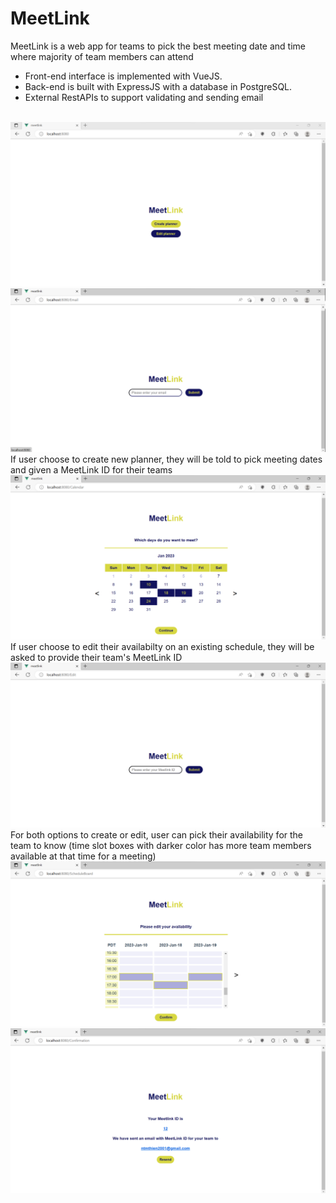 # MeetLink

<div>MeetLink is a web app for teams to pick the best meeting date and time where majority of team members can attend</div>
<ul>
  <li>Front-end interface is implemented with VueJS.</li>
  <li>Back-end is built with ExpressJS with a database in PostgreSQL.</li>
  <li>External RestAPIs to support validating and sending email</li>
</ul>
<br/>
<img src="demo/homepage.png">
<br/>
<img src="demo/email.png">
<br/>
<div>If user choose to create new planner, they will be told to pick meeting dates and given a MeetLink ID for their teams</div>
<img src="demo/calendar.png">
<br/>
<div>If user choose to edit their availabilty on an existing schedule, they will be asked to provide their team's MeetLink ID</div>
<img src="demo/edit.png">
<br/>
<div>For both options to create or edit, user can pick their availability for the team to know (time slot boxes with darker color has more team members available at that time for a meeting)</div>
<img src="demo/schedule.png">
<br/>
<img src="demo/confirmation.png">
